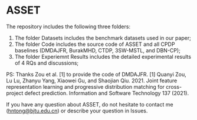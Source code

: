 # ASSET
The repository includes the following three folders:
1. The folder Datasets includes the benchmark datasets used in our paper;
2. The folder Code includes the source code of ASSET and all CPDP baselines (DMDAJFR, BurakMHD, CTDP, 3SW-MSTL, and DBN-CP);
3. The folder Experiemnt Results includes the detailed experimental results of 4 RQs and discussions;

PS: Thanks Zou et al. [1] to provide the code of DMDAJFR.
[1] Quanyi Zou, Lu Lu, Zhanyu Yang, Xiaowei Gu, and Shaojian Qiu. 2021. Joint feature representation learning and progressive distribution matching for cross-project defect prediction. Information and Software Technology 137 (2021).

If you have any question about ASSET, do not hesitate to contact me (hntong@bjtu.edu.cn) or describe your question in Issues.
